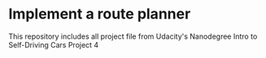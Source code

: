 # Implement a route planner
This repository includes all project file from Udacity's Nanodegree Intro to Self-Driving Cars Project 4
